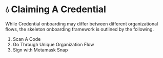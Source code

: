 # 💧 Claiming A Credential

While Credential onboarding may differ between different organizational flows, the skeleton onboarding framework is outlined by the following.

1. Scan A Code
2. Go Through Unique Organization Flow
3. Sign with Metamask Snap
